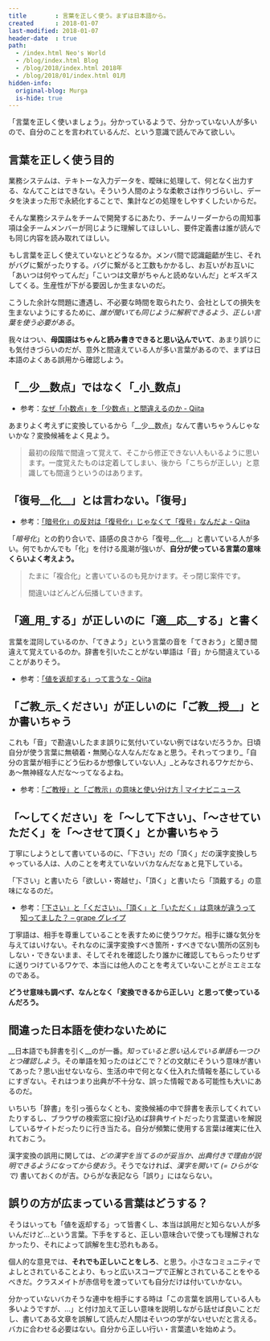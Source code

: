 ```yaml
---
title        : 言葉を正しく使う。まずは日本語から。
created      : 2018-01-07
last-modified: 2018-01-07
header-date  : true
path:
  - /index.html Neo's World
  - /blog/index.html Blog
  - /blog/2018/index.html 2018年
  - /blog/2018/01/index.html 01月
hidden-info:
  original-blog: Murga
  is-hide: true
---
```


「言葉を正しく使いましょう」。分かっているようで、分かっていない人が多いので、自分のことを言われているんだ、という意識で読んでみて欲しい。

## 言葉を正しく使う目的

業務システムは、テキトーな入力データを、曖昧に処理して、何となく出力する、なんてことはできない。そういう人間のような柔軟さは作りづらいし、データを決まった形で永続化することで、集計などの処理をしやすくしたいからだ。

そんな業務システムをチームで開発するにあたり、チームリーダーからの周知事項は全チームメンバーが同じように理解してほしいし、要件定義書は誰が読んでも同じ内容を読み取れてほしい。

もし言葉を正しく使えていないとどうなるか。メンバ間で認識齟齬が生じ、それがバグに繋がったりする。バグに繋がると工数もかかるし、お互いがお互いに「あいつは何やってんだ」「こいつは文章がちゃんと読めないんだ」とギスギスしてくる。生産性が下がる要因しか生まないのだ。

こうした余計な問題に遭遇し、不必要な時間を取られたり、会社としての損失を生まないようにするために、_誰が聞いても同じように解釈できるよう、正しい言葉を使う必要がある_。

我々はつい、__母国語はちゃんと読み書きできると思い込んでいて__、あまり誤りにも気付きづらいのだが、意外と間違えている人が多い言葉があるので、まずは日本語のよくある誤用から確認しよう。

## 「__少__数点」ではなく「_小_数点」

- 参考：[なぜ「小数点」を「少数点」と間違えるのか - Qiita](https://qiita.com/yaju/items/be04219f8e0871df1306)

あまりよく考えずに変換しているから「__少__数点」なんて書いちゃうんじゃないかな？変換候補をよく見よう。

> 最初の段階で間違って覚えて、そこから修正できない人もいるように思います。一度覚えたものは定着してしまい、後から「こちらが正しい」と意識しても間違うというのはあります。

## 「復号__化__」とは言わない。「復号」

- 参考：[「暗号化」の反対は「復号化」じゃなくて「復号」なんだよ - Qiita](https://qiita.com/shojit/items/13ef9deebcae71a4f0cb)

「_暗号化_」との釣り合いで、語感の良さから「復号__化__」と書いている人が多い。何でもかんでも「化」を付ける風潮が強いが、__自分が使っている言葉の意味くらいよく考えよう。__

> たまに「複合化」と書いているのも見かけます。そっ閉じ案件です。
> 
> 間違いはどんどん伝播していきます。

## 「適_用_する」が正しいのに「適__応__する」と書く

言葉を混同しているのか、「てきよう」という言葉の音を「てきおう」と聞き間違えて覚えているのか。辞書を引いたことがない単語は「音」から間違えていることがありそう。

- 参考：[「値を返却する」って言うな - Qiita](https://qiita.com/scivola/items/d9f26ea13691f8c5e6a4)

## 「ご教_示_ください」が正しいのに「ご教__授__」とか書いちゃう

これも「音」で勘違いしたまま誤りに気付いていない例ではないだろうか。日頃自分が使う言葉に無頓着・無関心な人なんだなぁと思う。それってつまり_「自分の言葉が相手にどう伝わるか想像していない人」_とみなされるワケだから、あ～無神経な人だな～ってなるよね。

- 参考：[「ご教授」と「ご教示」の意味と使い分け方 | マイナビニュース](https://news.mynavi.jp/article/20150524-a072/)

## 「～してください」を「～して下さい」、「～させていただく」を「～させて頂く」とか書いちゃう

丁寧にしようとして書いているのに、「下さい」だの「頂く」だの漢字変換しちゃっている人は、人のことを考えていないバカなんだなぁと見下している。

「下さい」と書いたら「欲しい・寄越せ」、「頂く」と書いたら「頂戴する」の意味になるのだ。

- 参考：[「下さい」と「ください」、「頂く」と「いただく」は意味が違うって知ってました？ – grape グレイプ](https://grapee.jp/383565)

丁寧語は、相手を尊重していることを表すために使うワケだ。相手に嫌な気分を与えてはいけない。それなのに漢字変換すべき箇所・すべきでない箇所の区別もしない・できないまま、そしてそれを確認したり誰かに確認してもらったりせずに送りつけているワケで、本当には他人のことを考えていないことがミエミエなのである。

__どうせ意味も調べず、なんとなく「変換できるから正しい」と思って使っているんだろう。__

## 間違った日本語を使わないために

__日本語でも辞書を引く__のが一番。_知っていると思い込んでいる単語も一つひとつ確認しよう_。その単語を知ったのはどこで？どの文献にそういう意味が書いてあった？思い出せないなら、生活の中で何となく仕入れた情報を基にしているにすぎない。それはつまり出典が不十分な、誤った情報である可能性も大いにあるのだ。

いちいち「辞書」を引っ張らなくとも、変換候補の中で辞書を表示してくれていたりするし、ブラウザの検索窓に投げ込めば辞典サイトだったり言葉遣いを解説しているサイトだったりに行き当たる。自分が頻繁に使用する言葉は確実に仕入れておこう。

漢字変換の誤用に関しては、_どの漢字を当てるのが妥当か、出典付きで理由が説明できるようになってから使おう_。そうでなければ、_漢字を開いて (= ひらがなで)_ 書いておくのが吉。ひらがな表記なら「誤り」にはならない。

## 誤りの方が広まっている言葉はどうする？

そうはいっても「値を返却する」って皆書くし、本当は誤用だと知らない人が多いんだけど…という言葉。下手をすると、正しい意味合いで使っても理解されなかったり、それによって誤解を生む恐れもある。

個人的な意見では、__それでも正しいことをしろ__、と思う。小さなコミュニティでよしとされていることより、もっと広いスコープで正解とされていることをやるべきだ。クラスメイトが赤信号を渡っていても自分だけは付いていかない。

分かっていないバカそうな連中を相手にする時は「この言葉を誤用している人も多いようですが、…」と付け加えて正しい意味を説明しながら話せば良いことだし、書いてある文章を誤解して読んだ人間はそいつの学がないせいだと言える。バカに合わせる必要はない。自分から正しい行い・言葉遣いを始めよう。
